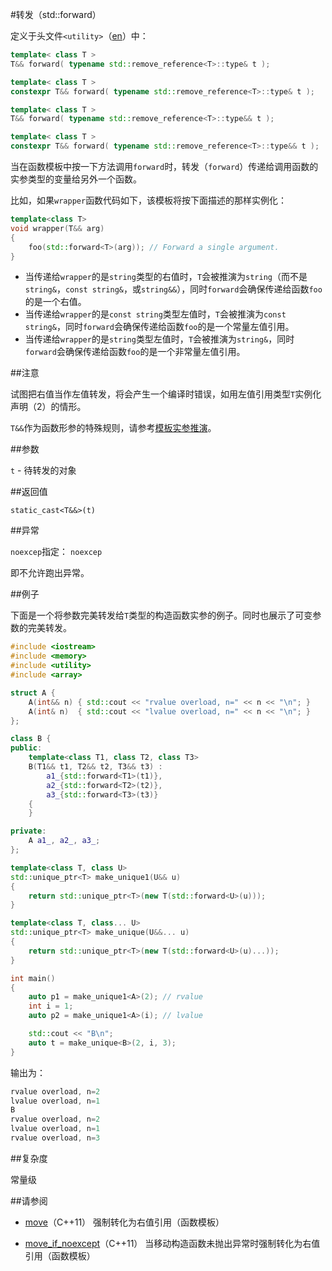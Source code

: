 #转发（std::forward）

定义于头文件`<utility>`（[en](http://en.cppreference.com/w/cpp/header/utility)）中：

```C++
template< class T >
T&& forward( typename std::remove_reference<T>::type& t );              (1)     (C++11 - C++14)
```

```C++
template< class T >
constexpr T&& forward( typename std::remove_reference<T>::type& t );    (1)     (C++14 - )
```

```C++
template< class T >
T&& forward( typename std::remove_reference<T>::type&& t );             (2)     (C++11 - C++14)
```

```C++
template< class T >
constexpr T&& forward( typename std::remove_reference<T>::type&& t );   (2)     (C++14 - )
```

当在函数模板中按一下方法调用`forward`时，转发（`forward`）传递给调用函数的实参类型的变量给另外一个函数。

比如，如果`wrapper`函数代码如下，该模板将按下面描述的那样实例化：

```C++
template<class T>
void wrapper(T&& arg)
{
    foo(std::forward<T>(arg)); // Forward a single argument.
}
```

- 当传递给`wrapper`的是`string`类型的右值时，`T`会被推演为`string`（而不是`string&`，`const string&`，或`string&&`），同时`forward`会确保传递给函数`foo`的是一个右值。
- 当传递给`wrapper`的是`const string`类型左值时，`T`会被推演为`const string&`，同时`forward`会确保传递给函数`foo`的是一个常量左值引用。
- 当传递给`wrapper`的是`string`类型左值时，`T`会被推演为`string&`，同时`forward`会确保传递给函数`foo`的是一个非常量左值引用。

##注意

试图把右值当作左值转发，将会产生一个编译时错误，如用左值引用类型`T`实例化声明（2）的情形。

`T&&`作为函数形参的特殊规则，请参考[模板实参推演](templates/template_argument_deduction.md)。

##参数

`t` -   待转发的对象

##返回值

`static_cast<T&&>(t)`

##异常

`noexcep`指定： `noexcep`

即不允许跑出异常。

##例子

下面是一个将参数完美转发给`T`类型的构造函数实参的例子。同时也展示了可变参数的完美转发。

```C++
#include <iostream>
#include <memory>
#include <utility>
#include <array>

struct A {
    A(int&& n) { std::cout << "rvalue overload, n=" << n << "\n"; }
    A(int& n)  { std::cout << "lvalue overload, n=" << n << "\n"; }
};

class B {
public:
    template<class T1, class T2, class T3>
    B(T1&& t1, T2&& t2, T3&& t3) :
        a1_{std::forward<T1>(t1)},
        a2_{std::forward<T2>(t2)},
        a3_{std::forward<T3>(t3)}
    {
    }

private:
    A a1_, a2_, a3_;
};

template<class T, class U>
std::unique_ptr<T> make_unique1(U&& u)
{
    return std::unique_ptr<T>(new T(std::forward<U>(u)));
}

template<class T, class... U>
std::unique_ptr<T> make_unique(U&&... u)
{
    return std::unique_ptr<T>(new T(std::forward<U>(u)...));
}

int main()
{
    auto p1 = make_unique1<A>(2); // rvalue
    int i = 1;
    auto p2 = make_unique1<A>(i); // lvalue

    std::cout << "B\n";
    auto t = make_unique<B>(2, i, 3);
}
```

输出为：

```C++
rvalue overload, n=2
lvalue overload, n=1
B
rvalue overload, n=2
lvalue overload, n=1
rvalue overload, n=3
```

##复杂度

常量级

##请参阅

- [move](move.md)（C++11）                            强制转化为右值引用（函数模板）

- [move_if_noexcept](move_if_noexcept.md)（C++11）    当移动构造函数未抛出异常时强制转化为右值引用（函数模板）

